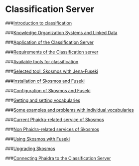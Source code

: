 # Classification Server

###[Introduction to classification](introduction_to_classification.md)

###[Knowledge Organization Systems and Linked Data](knowledge_organization_systems.md)

###[Application of the Classification Server](application_of_the_classification_server.md)

###[Requirements of the Classification server](requirements_of_the_classification_server.md)

###[Available tools for classification](available_tools_for_classification.md)

###[Selected tool: Skosmos with Jena-Fuseki](selected_tool_skosmos_with_jena-fuseki.md)

###[Installation of Skosmos and Fuseki](installation_of_skosmos_and_fuseki.md)

###[Configuration of Skosmos and Fuseki](configuration_of_skosmos_and_fuseki.md)

###[Getting and setting vocabularies](getting_and_setting_vocabularies.md)

###[Some examples and problems with individual vocabularies](some_examples_and_problems_with_individual_vocab.md)

###[Current Phaidra-related service of Skosmos](current_phaidra_related_service_of_skosmos.md)

###[Non Phaidra-related services of Skosmos](non_phaidra-related_services_of_skosmos.md)

###[Using Skosmos with Fuseki](using_skosmos_with_fuseki.md)

###[Upgrading Skosmos](upgrading_skosmos.md)

###[Connecting Phaidra to the Classification Server](connecting_to_phaidra.md)



